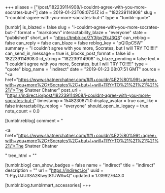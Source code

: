 +++
aliases = ["/post/182239114908/i-couldnt-agree-with-you-more-socrates-but-i"]
date = 2019-01-23T08:07:51Z
id = "182239114908"
slug = "i-couldnt-agree-with-you-more-socrates-but-i"
type = "tumblr-quote"

[tumblr]
is_blazed = false
slug = "i-couldnt-agree-with-you-more-socrates-but-i"
format = "markdown"
interactability_blaze = "everyone"
state = "published"
short_url = "https://tmblr.co/ZY3jby2fkJ3QS"
can_reblog = false
can_reply = false
can_blaze = false
reblog_key = "pQI0pC5W"
summary = "I couldn’t agree with you more, Socrates, but I will TRY TO!!!!!"
can_send_in_message = true
is_blocks_post_format = false
id = 182239114908.0
id_string = "182239114908"
is_blaze_pending = false
text = "I couldn’t agree with you more, Socrates, but I will TRY TO!!!!!"
type = "quote"
blog_name = "indirect"
date = "2019-01-23 08:07:51 GMT"
source = "<a href=\"https://www.shatnerchatner.com/##I+couldn%E2%80%99t+agree+with+you+more%2C+Socrates%2C+but+I+will+TRY+TO%21%21%21%21%21\">The Shatner Chatner</a>"
post_url = "https://indirect.io/post/182239114908/i-couldnt-agree-with-you-more-socrates-but-i"
timestamp = 1548230871.0
display_avatar = true
can_like = false
interactability_reblog = "everyone"
should_open_in_legacy = true
note_count = 0.0

[tumblr.reblog]
comment = "<p><a href=\"https://www.shatnerchatner.com/##I+couldn%E2%80%99t+agree+with+you+more%2C+Socrates%2C+but+I+will+TRY+TO%21%21%21%21%21\">The Shatner Chatner</a></p>"
tree_html = ""

[tumblr.blog]
can_show_badges = false
name = "indirect"
title = "indirect"
description = ""
url = "https://indirect.io/"
uuid = "t:PgyUJU3SA2Klwyt81UWAwQ"
updated = 1739927643.0

[tumblr.blog.tumblrmart_accessories]
+++
